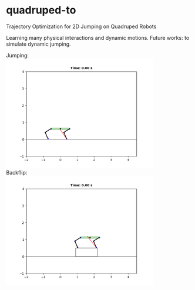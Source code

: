 # quadruped-to

Trajectory Optimization for 2D Jumping on Quadruped Robots

Learning many physical interactions and dynamic motions. Future works: to simulate dynamic jumping.

<!-- ![Backflip Simulation](assets/sim_gifs/quadruped_to_backflip.gif) -->

Jumping:  
<img src="assets/sim_gifs/to_jumping_sim.gif" width="400"><br>
Backflip:  
<img src="assets/sim_gifs/to_backflip_sim.gif" width="400">


